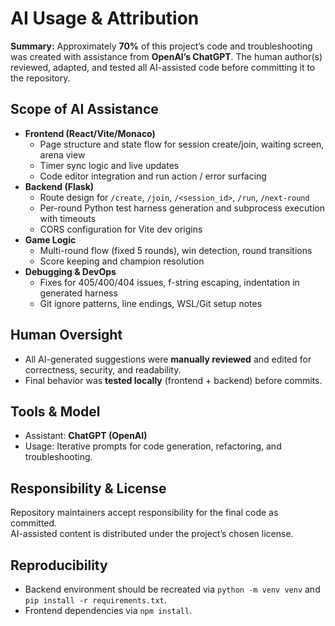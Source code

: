 # AI Usage & Attribution

**Summary:** Approximately **70%** of this project’s code and troubleshooting was created with assistance from **OpenAI’s ChatGPT**. The human author(s) reviewed, adapted, and tested all AI-assisted code before committing it to the repository.

## Scope of AI Assistance
- **Frontend (React/Vite/Monaco)**
  - Page structure and state flow for session create/join, waiting screen, arena view
  - Timer sync logic and live updates
  - Code editor integration and run action / error surfacing
- **Backend (Flask)**
  - Route design for `/create`, `/join`, `/<session_id>`, `/run`, `/next-round`
  - Per-round Python test harness generation and subprocess execution with timeouts
  - CORS configuration for Vite dev origins
- **Game Logic**
  - Multi-round flow (fixed 5 rounds), win detection, round transitions
  - Score keeping and champion resolution
- **Debugging & DevOps**
  - Fixes for 405/400/404 issues, f-string escaping, indentation in generated harness
  - Git ignore patterns, line endings, WSL/Git setup notes

## Human Oversight
- All AI-generated suggestions were **manually reviewed** and edited for correctness, security, and readability.
- Final behavior was **tested locally** (frontend + backend) before commits.

## Tools & Model
- Assistant: **ChatGPT (OpenAI)**
- Usage: Iterative prompts for code generation, refactoring, and troubleshooting.

## Responsibility & License
Repository maintainers accept responsibility for the final code as committed.  
AI-assisted content is distributed under the project’s chosen license.

## Reproducibility
- Backend environment should be recreated via `python -m venv venv` and `pip install -r requirements.txt`.
- Frontend dependencies via `npm install`.
